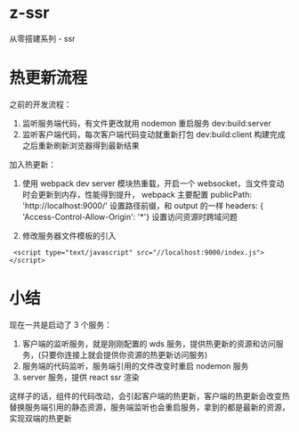 # z-ssr

从零搭建系列 - ssr

# 热更新流程

之前的开发流程：

1. 监听服务端代码，有文件更改就用 nodemon 重启服务 dev:build:server
2. 监听客户端代码，每次客户端代码变动就重新打包 dev:build:client
   构建完成之后重新刷新浏览器得到最新结果

加入热更新：

1. 使用 webpack dev server 模块热重载，开启一个 websocket，当文件变动时会更新到内存，性能得到提升，
   webpack 主要配置
   publicPath: 'http://localhost:9000/' 设置路径前缀，和 output 的一样
   headers: { 'Access-Control-Allow-Origin': '\*'} 设置访问资源时跨域问题

2) 修改服务器文件模板的引入

```
 <script type="text/javascript" src="//localhost:9000/index.js"></script>
```

# 小结

现在一共是启动了 3 个服务：

1. 客户端的监听服务，就是刚刚配置的 wds 服务，提供热更新的资源和访问服务，(只要你连接上就会提供你资源的热更新访问服务)
2. 服务端的代码监听，服务端引用的文件改变时重启 nodemon 服务
3. server 服务，提供 react ssr 渲染

这样子的话，组件的代码改动，会引起客户端的热更新，客户端的热更新会改变热替换服务端引用的静态资源，服务端监听也会重启服务，拿到的都是最新的资源，实现双端的热更新
